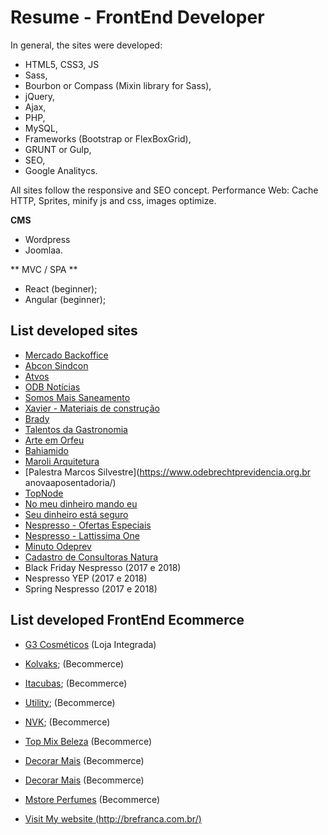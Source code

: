 # Resume - FrontEnd Developer #

In general, the sites were developed:

* HTML5, CSS3, JS 
* Sass,
* Bourbon or Compass (Mixin library for Sass),
* jQuery,
* Ajax,
* PHP,
* MySQL,
* Frameworks (Bootstrap or FlexBoxGrid),
* GRUNT or Gulp,
* SEO, 
* Google Analitycs.

All sites follow the responsive and SEO concept.
Performance Web: Cache HTTP, Sprites, minify js and css, images optimize.

**CMS** 
* Wordpress 
* Joomlaa. 

** MVC / SPA ** 
* React (beginner);
* Angular (beginner);


## List developed sites ##


* [Mercado Backoffice](https://mercadobackoffice.com.br/)
* [Abcon Sindcon](http://abconsindcon.com.br/)
* [Atvos](https://www.atvos.com/)
* [ODB Notícias](http://www.odbnoticias.com/)
* [Somos Mais Saneamento](http://somosmaissaneamento.com.br/)
* [Xavier - Materiais de construção](http://xavieronline.com.br/)
* [Brady](http://brady.com.br/)
* [Talentos da Gastronomia](http://talentosdagastronomia.com.br/)
* [Arte em Orfeu](http://site.cafeorfeu.com.br/arteemorfeu/)
* [Bahiamido](http://bahiamido.com.br/)
* [Maroli Arquitetura](http://maroliarquitetura.com.br/)
* [Palestra Marcos Silvestre](https://www.odebrechtprevidencia.org.br anovaaposentadoria/) 
* [TopNode](http://topnode.com.br/) 
* [No meu dinheiro mando eu](http://nomeudinheiromandoeu.com.br/) 
* [Seu dinheiro está seguro](https://www.odebrechtprevidencia.org.br/seudinheiroestaseguro/)
* [Nespresso - Ofertas Especiais](https://www.nespresso.com/br/pt/ofertas-especiais)
* [Nespresso - Lattissima One](http://nespressotrade.com.br/landings/lattissima-one/)
* [Minuto Odeprev](https://www.odebrechtprevidencia.org.br/Institucional_Web/PagMenuImagens/CanaldeVideos.aspx)
* [Cadastro de Consultoras Natura](https://cadastro.rede.natura.net/?banner)
* Black Friday Nespresso (2017 e 2018)
* Nespresso YEP (2017 e 2018)
* Spring Nespresso (2017 e 2018)

## List developed FrontEnd Ecommerce ##

* [G3 Cosméticos](https://www.g3cosmeticos.com.br/) (Loja Integrada)
* [Kolvaks](https://kolvaks.becommerce.shop/); (Becommerce)
* [Itacubas](https://itacubas.becommerce.shop/); (Becommerce)
* [Utility](https://utility.becommerce.shop/); (Becommerce)
* [NVK](https://nvk.becommerce.shop/); (Becommerce)
* [Top Mix Beleza](https://topmixbeleza.becommerce.shop/) (Becommerce)
* [Decorar Mais](https://decorarmais.becommerce.shop/) (Becommerce)
* [Decorar Mais](https://decorarmais.becommerce.shop/) (Becommerce)
* [Mstore Perfumes](https://mstoreperfumes.becommerce.shop/) (Becommerce)



* [Visit My website (http://brefranca.com.br/)](http://brefranca.com.br/)